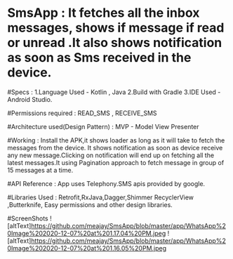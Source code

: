 # SmsApp : It fetches all the inbox messages, shows if message if read or unread .It also shows notification as soon as Sms received in the device.

#Specs :
1.Language Used - Kotlin , Java
2.Build with Gradle
3.IDE Used -  Android Studio.

#Permissions required : READ_SMS , RECEIVE_SMS

#Architecture used(Design Pattern)  :
 MVP - Model View Presenter

#Working :
Install the APK,it shows loader as long as it will take to fetch the messages from the device.
It shows notification as soon as device receive any new message.Clicking on notification will end up on fetching
all the latest messages.It using Pagination approach to fetch message in group of 15 messages at a time.

#API Reference :
App uses Telephony.SMS apis provided by google.

#Libraries Used :
Retrofit,RxJava,Dagger,Shimmer RecyclerView ,Butterknife, Easy permissions and other design libraries.

#ScreenShots
![altText]https://github.com/meajay/SmsApp/blob/master/app/WhatsApp%20Image%202020-12-07%20at%201.17.04%20PM.jpeg
![altText]https://github.com/meajay/SmsApp/blob/master/app/WhatsApp%20Image%202020-12-07%20at%201.16.05%20PM.jpeg

